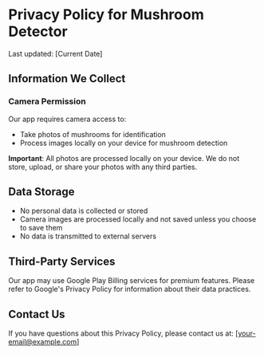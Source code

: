 # Privacy Policy for Mushroom Detector

Last updated: [Current Date]

## Information We Collect

### Camera Permission
Our app requires camera access to:
- Take photos of mushrooms for identification
- Process images locally on your device for mushroom detection

**Important**: All photos are processed locally on your device. We do not store, upload, or share your photos with any third parties.

## Data Storage
- No personal data is collected or stored
- Camera images are processed locally and not saved unless you choose to save them
- No data is transmitted to external servers

## Third-Party Services
Our app may use Google Play Billing services for premium features. Please refer to Google's Privacy Policy for information about their data practices.

## Contact Us
If you have questions about this Privacy Policy, please contact us at: [your-email@example.com]
